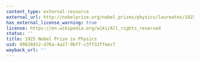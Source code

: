 ```yaml
---
content_type: external-resource
external_url: http://nobelprize.org/nobel_prizes/physics/laureates/1925/
has_external_license_warning: true
license: https://en.wikipedia.org/wiki/All_rights_reserved
status: ''
title: 1925 Nobel Prize in Physics
uid: 99838412-d76a-4a27-9bff-c3ff32ffeecf
wayback_url: ''
---
```

